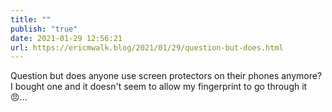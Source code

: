 ```yaml
---
title: ""
publish: "true"
date: 2021-01-29 12:56:21
url: https://ericmwalk.blog/2021/01/29/question-but-does.html
---
```


Question but does anyone use screen protectors on their phones anymore? I bought one and it doesn't seem to allow my fingerprint to go through it 😠...